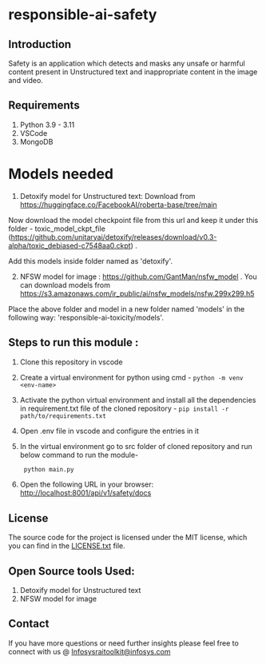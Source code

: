 # responsible-ai-safety

## Introduction
Safety is an application which detects and masks any unsafe or harmful content present in Unstructured text and inappropriate content in the image and video.
 
## Requirements
1. Python 3.9 - 3.11
2. VSCode
3. MongoDB

   
# Models needed

1. Detoxify model for Unstructured text: Download from https://huggingface.co/FacebookAI/roberta-base/tree/main 

 Now download the model checkpoint file from this url and keep it under this folder -
 toxic_model_ckpt_file (https://github.com/unitaryai/detoxify/releases/download/v0.3-alpha/toxic_debiased-c7548aa0.ckpt) .

 Add this models inside folder named as 'detoxify'.

2. NFSW model for image : https://github.com/GantMan/nsfw_model . You can download models from https://s3.amazonaws.com/ir_public/ai/nsfw_models/nsfw.299x299.h5

 Place the above folder and model in a new folder named 'models' in the following way: 'responsible-ai-toxicity/models'.

## Steps to run this module :
1. Clone this repository in vscode
2. Create a virtual environment for python using cmd -
   `python -m venv <env-name>`
3. Activate the python virtual environment and install all the dependencies in requirement.txt file of the     cloned repository -
   `pip install -r path/to/requirements.txt`
4. Open .env file in vscode and configure the entries in it
5. In the virtual environment go to src folder of cloned repository and run below command to run the module-
   ```sh
    python main.py
     ```

3. Open the following URL in your browser:
   [http://localhost:8001/api/v1/safety/docs](http://localhost:8001/api/v1/safety/docs)


  
## License
The source code for the project is licensed under the MIT license, which you can find in the [LICENSE.txt](LICENSE.txt) file.

## Open Source tools Used:
1. Detoxify model for Unstructured text
2. NFSW model for image
## Contact
If you have more questions or need further insights please feel free to connect with us @
Infosysraitoolkit@infosys.com
